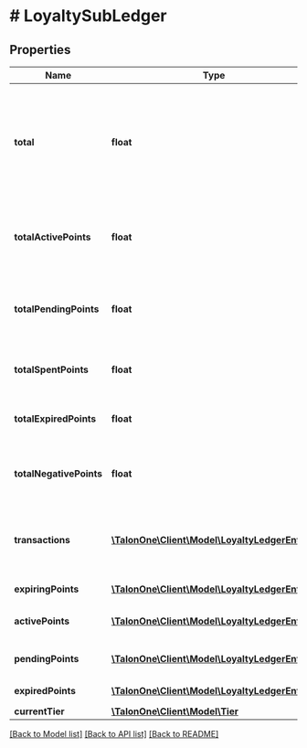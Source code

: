 # # LoyaltySubLedger

## Properties

Name | Type | Description | Notes
------------ | ------------- | ------------- | -------------
**total** | **float** | **DEPRECATED** Use &#x60;totalActivePoints&#x60; property instead. Total amount of currently active and available points in the customer&#39;s balance. | 
**totalActivePoints** | **float** | Total amount of currently active and available points in the customer&#39;s balance. | 
**totalPendingPoints** | **float** | Total amount of pending points, which are not active yet but will become active in the future. | 
**totalSpentPoints** | **float** | Total amount of points already spent by this customer. | 
**totalExpiredPoints** | **float** | Total amount of points, that expired without ever being spent. | 
**totalNegativePoints** | **float** | Total amount of negative points. This implies that &#x60;totalActivePoints&#x60; is &#x60;0&#x60;. | 
**transactions** | [**\TalonOne\Client\Model\LoyaltyLedgerEntry[]**](LoyaltyLedgerEntry.md) | List of all events that have happened such as additions, subtractions and expiries. | [optional] 
**expiringPoints** | [**\TalonOne\Client\Model\LoyaltyLedgerEntry[]**](LoyaltyLedgerEntry.md) | List of all points that will expire. | [optional] 
**activePoints** | [**\TalonOne\Client\Model\LoyaltyLedgerEntry[]**](LoyaltyLedgerEntry.md) | List of all currently active points. | [optional] 
**pendingPoints** | [**\TalonOne\Client\Model\LoyaltyLedgerEntry[]**](LoyaltyLedgerEntry.md) | List of all points pending activation. | [optional] 
**expiredPoints** | [**\TalonOne\Client\Model\LoyaltyLedgerEntry[]**](LoyaltyLedgerEntry.md) | List of expired points. | [optional] 
**currentTier** | [**\TalonOne\Client\Model\Tier**](Tier.md) |  | [optional] 

[[Back to Model list]](../../README.md#documentation-for-models) [[Back to API list]](../../README.md#documentation-for-api-endpoints) [[Back to README]](../../README.md)


